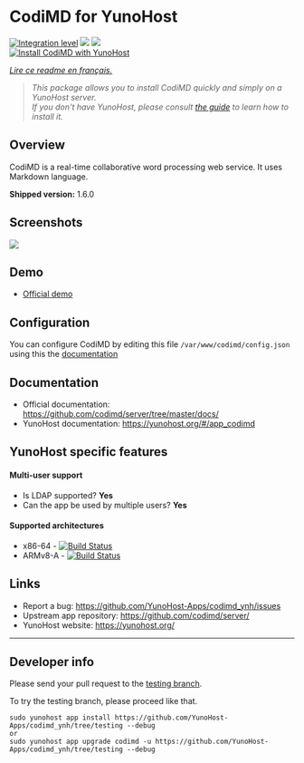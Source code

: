 # CodiMD for YunoHost

[![Integration level](https://dash.yunohost.org/integration/codimd.svg)](https://dash.yunohost.org/appci/app/codimd) ![](https://ci-apps.yunohost.org/ci/badges/codimd.status.svg) ![](https://ci-apps.yunohost.org/ci/badges/codimd.maintain.svg)  
[![Install CodiMD with YunoHost](https://install-app.yunohost.org/install-with-yunohost.png)](https://install-app.yunohost.org/?app=codimd)

*[Lire ce readme en français.](./README_fr.md)*

> *This package allows you to install CodiMD quickly and simply on a YunoHost server.  
If you don't have YunoHost, please consult [the guide](https://yunohost.org/#/install) to learn how to install it.*

## Overview
CodiMD is a real-time collaborative word processing web service. It uses Markdown language.

**Shipped version:** 1.6.0

## Screenshots

![](https://demo.codimd.org/screenshot.png)

## Demo

* [Official demo](https://demo.codimd.org/)

## Configuration

You can configure CodiMD by editing this file `/var/www/codimd/config.json` using this the [documentation](https://github.com/codimd/server/blob/master/docs/configuration.md)

## Documentation

 * Official documentation: https://github.com/codimd/server/tree/master/docs/
 * YunoHost documentation: https://yunohost.org/#/app_codimd

## YunoHost specific features

#### Multi-user support

* Is LDAP supported? **Yes**
* Can the app be used by multiple users? **Yes**

#### Supported architectures

* x86-64 - [![Build Status](https://ci-apps.yunohost.org/ci/logs/codimd%20%28Apps%29.svg)](https://ci-apps.yunohost.org/ci/apps/codimd/)
* ARMv8-A - [![Build Status](https://ci-apps-arm.yunohost.org/ci/logs/codimd%20%28Apps%29.svg)](https://ci-apps-arm.yunohost.org/ci/apps/codimd/)

## Links

 * Report a bug: https://github.com/YunoHost-Apps/codimd_ynh/issues
 * Upstream app repository: https://github.com/codimd/server/
 * YunoHost website: https://yunohost.org/

---

Developer info
----------------

Please send your pull request to the [testing branch](https://github.com/YunoHost-Apps/codimd_ynh/tree/testing).

To try the testing branch, please proceed like that.
```
sudo yunohost app install https://github.com/YunoHost-Apps/codimd_ynh/tree/testing --debug
or
sudo yunohost app upgrade codimd -u https://github.com/YunoHost-Apps/codimd_ynh/tree/testing --debug
```
